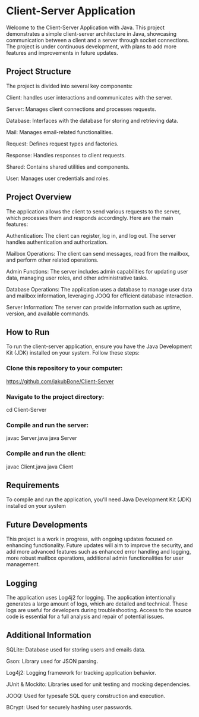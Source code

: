 # Client-Server Application 

Welcome to the Client-Server Application with Java. This project demonstrates a simple client-server architecture in Java, 
showcasing communication between a client and a server through socket connections. The project is under continuous development, 
with plans to add more features and improvements in future updates.


## Project Structure
The project is divided into several key components:

Client: handles user interactions and communicates with the server.

Server: Manages client connections and processes requests.

Database: Interfaces with the database for storing and retrieving data.

Mail: Manages email-related functionalities.

Request: Defines request types and factories.

Response: Handles responses to client requests.

Shared: Contains shared utilities and components.

User: Manages user credentials and roles.


## Project Overview
The application allows the client to send various requests to the server, which processes them and responds accordingly. 
Here are the main features:

Authentication: The client can register, log in, and log out. The server handles authentication and authorization.

Mailbox Operations: The client can send messages, read from the mailbox, and perform other related operations.

Admin Functions: The server includes admin capabilities for updating user data, managing user roles, and other administrative tasks.

Database Operations: The application uses a database to manage user data and mailbox information, leveraging JOOQ for efficient database interaction.

Server Information: The server can provide information such as uptime, version, and available commands.


## How to Run

To run the client-server application, ensure you have the Java Development Kit (JDK) installed on your system. 
Follow these steps:

### Clone this repository to your computer:
<https://github.com/jakubBone/Client-Server>

### Navigate to the project directory:
cd Client-Server

### Compile and run the server:
javac Server.java
java Server

### Compile and run the client:
javac Client.java
java Client


## Requirements
To compile and run the application, you'll need Java Development Kit (JDK) installed on your system


## Future Developments
This project is a work in progress, with ongoing updates focused on enhancing functionality. 
Future updates will aim to improve the security, and add more advanced features such as
enhanced error handling and logging, more robust mailbox operations, additional admin functionalities 
for user management.

## Logging
The application uses Log4j2 for logging. The application intentionally generates a large amount of logs, 
which are detailed and technical. These logs are useful for developers during troubleshooting.
Access to the source code is essential for a full analysis and repair of potential issues.

## Additional Information
SQLite: Database used for storing users and emails data.

Gson: Library used for JSON parsing.

Log4j2: Logging framework for tracking application behavior.

JUnit & Mockito: Libraries used for unit testing and mocking dependencies.

JOOQ: Used for typesafe SQL query construction and execution.

BCrypt: Used for securely hashing user passwords.